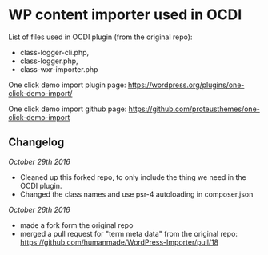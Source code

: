 # WP content importer used in OCDI

List of files used in OCDI plugin (from the original repo):

- class-logger-cli.php,
- class-logger.php,
- class-wxr-importer.php


One click demo import plugin page: https://wordpress.org/plugins/one-click-demo-import/

One click demo import github page: https://github.com/proteusthemes/one-click-demo-import


## Changelog

*October 29th 2016*

- Cleaned up this forked repo, to only include the thing we need in the OCDI plugin.
- Changed the class names and use psr-4 autoloading in composer.json

*October 26th 2016*

- made a fork form the original repo
- merged a pull request for "term meta data" from the original repo: https://github.com/humanmade/WordPress-Importer/pull/18

